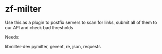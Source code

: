 zf-milter
=========

Use this as a plugin to postfix servers to scan for links, submit all of them to our API and check bad thresholds


Needs:

libmilter-dev
pymilter, gevent, re, json, requests
